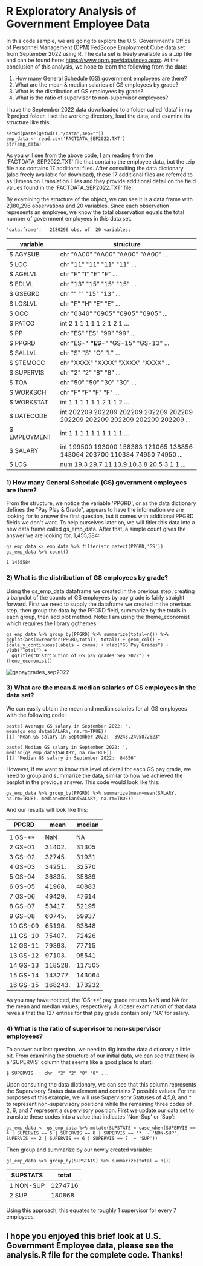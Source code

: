 # R Exploratory Analysis of Government Employee Data

In this code sample, we are going to explore the U.S. Government's Office of Personnel Management (OPM) FedScope Employment Cube data set from September 2022 using R.  The data set is freely available as a .zip file and can be found here: https://www.opm.gov/data/index.aspx.  At the conclusion of this analysis, we hope to learn the following from the data:
1) How many General Schedule (GS) government employees are there?
2) What are the mean & median salaries of GS employees by grade?
3) What is the distribution of GS employees by grade?
4) What is the ratio of supervisor to non-supervisor employees?

I have the September 2022 data downloaded to a folder called 'data' in my R project folder.  I set the working directory, load the data, and examine its structure like this:

```
setwd(paste(getwd(),"/data",sep=""))
emp_data <- read.csv('FACTDATA_SEP2022.TXT')
str(emp_data)
```

As you will see from the above code, I am reading from the 'FACTDATA_SEP2022.TXT' file that contains the employee data, but the .zip file also contains 17 additional files.  After consulting the data dictionary (also freely available for download), these 17 additional files are referred to as Dimension Translation Files and they provide additional detail on the field values found in the 'FACTDATA_SEP2022.TXT' file.

By examining the structure of the object, we can see it is a data frame with 2,180,296 observations and 20 variables.  Since each observation represents an employee, we know the total observation equals the total number of government employees in this data set.

```
'data.frame':	2180296 obs. of  20 variables:
```

|variable    |               structure             |
|------------|-------------------------------------|
|$ AGYSUB    | chr  "AA00" "AA00" "AA00" "AA00" ...|
|$ LOC       | chr  "11" "11" "11" "11" ...|
|$ AGELVL    | chr  "F" "I" "E" "F" ...|
|$ EDLVL     | chr  "13" "15" "15" "15" ...|
|$ GSEGRD    | chr  "" "" "15" "13" ...|
|$ LOSLVL    | chr  "F" "H" "E" "E" ...|
|$ OCC       | chr  "0340" "0905" "0905" "0905" ...|
|$ PATCO     | int  2 1 1 1 1 1 2 1 2 1 ...|
|$ PP        | chr  "ES" "ES" "99" "99" ...|
|$ PPGRD     | chr  "ES-**" "ES-**" "GS-15" "GS-13" ...|
|$ SALLVL    | chr  "S" "S" "O" "L" ...|
|$ STEMOCC   | chr  "XXXX" "XXXX" "XXXX" "XXXX" ...|
|$ SUPERVIS  | chr  "2" "2" "8" "8" ...|
|$ TOA       | chr  "50" "50" "30" "30" ...|
|$ WORKSCH   | chr  "F" "F" "F" "F" ...|
|$ WORKSTAT  | int  1 1 1 1 1 1 2 1 1 2 ...|
|$ DATECODE  | int  202209 202209 202209 202209 202209 202209 202209 202209 202209 202209 ...|
|$ EMPLOYMENT| int  1 1 1 1 1 1 1 1 1 1 ...|
|$ SALARY    | int  199500 193000 158383 121065 138856 143064 203700 110384 74950 74950 ...|
|$ LOS       | num  19.3 29.7 11 13.9 10.3 8 20.5 3 1 1 ...|

### 1) How many General Schedule (GS) government employees are there?

From the structure, we notice the variable 'PPGRD', or as the data dictionary defines the "Pay Play & Grade", appears to have the information we are looking for to answer the first question, but it comes with additional PPGRD fields we don't want.  To help ourselves later on, we will fitler this data into a new data frame called gs_emp_data.  After that, a simple count gives the answer we are looking for, 1,455,584:

```
gs_emp_data <- emp_data %>% filter(str_detect(PPGRD,'GS'))
gs_emp_data %>% count()
   
1 1455584
```
### 2) What is the distribution of GS employees by grade?

Using the gs_emp_data dataframe we created in the previous step, creating a barpolot of the counts of GS employees by pay grade is fairly straight forward.  First we need to supply the dataframe we created in the previous step, then group the data by the PPGRD field, summarize by the totals in each group, then add plot method. Note: I am using the theme_economist which requires the library ggthemes.

```
gs_emp_data %>% group_by(PPGRD) %>% summarize(total=n()) %>% ggplot(aes(x=reorder(PPGRD,total), total)) + geom_col() + scale_y_continuous(labels = comma) + xlab("GS Pay Grades") + ylab("Total") +
  ggtitle("Distribution of GS pay grades Sep 2022") + theme_economist()
```

![gspaygrades_sep2022](https://user-images.githubusercontent.com/123432368/222929914-798a218c-47b1-4ea4-8fbd-76ab7fa44d30.png)


### 3) What are the mean & median salaries of GS employees in the data set?

We can easily obtain the mean and median salaries for all GS employees with the following code:

```
paste('Average GS salary in September 2022: ', mean(gs_emp_data$SALARY, na.rm=TRUE))
[1] "Mean GS salary in September 2022:  89243.2495872623"

paste('Median GS salary in September 2022: ', median(gs_emp_data$SALARY, na.rm=TRUE))
[1] "Median GS salary in September 2022:  84656"
```

However, if we want to know this level of detail for each GS pay grade, we need to group and summarize the data, similar to how we achieved the barplot in the previous answer.  This code would look like this:
```
gs_emp_data %>% group_by(PPGRD) %>% summarize(mean=mean(SALARY, na.rm=TRUE), median=median(SALARY, na.rm=TRUE))
```

And our results will look like this:

|  PPGRD |  mean  | median|
|--------|--------|-------|
|<chr>   |<dbl>   | <dbl> |
|1 GS-** |    NaN |     NA|
|2 GS-01 | 31402. |  31305|
|3 GS-02 |  32745.|  31931|
|4 GS-03 |  34251.|  32570|
|5 GS-04 |  36835.|  35889|
|6 GS-05 |  41968.|  40883|
|7 GS-06 |  49429.|  47614|
|8 GS-07 |  53417.|  52195|
|9 GS-08 |  60745.|  59937|
|10 GS-09|  65196.|  63848|
|11 GS-10|  75407.|  72426|
|12 GS-11|  79393.|  77715|
|13 GS-12|  97103.|  95541|
|14 GS-13| 118528.| 117505|
|15 GS-14| 143277.| 143064|
|16 GS-15| 168243.| 173232|

As you may have noticed, the 'GS-**' pay grade returns NaN and NA for the mean and median values, respectively.  A closer examination of that data reveals that the 127 entries for that pay grade contain only 'NA' for salary.

### 4) What is the ratio of supervisor to non-supervisor employees?

To answer our last question, we need to dig into the data dictionary a little bit.  From examining the structure of our initial data, we can see that there is a 'SUPERVIS' column that seems like a good place to start:
  ```
  $ SUPERVIS  : chr  "2" "2" "8" "8" ...
  ```
  Upon consulting the data dictionary, we can see that this column represents the Supervisory Status data element and contains 7 possible values.  For the purposes of this example,  we will use Supervisory Statuses of 4,5,8, and * to represent non-supervisory positions while the remaining three codes of 2, 6, and 7 represent a supervisory position.  First we update our data set to translate these codes into a value that indicates 'Non-Sup' or 'Sup':
  ```
 gs_emp_data <- gs_emp_data %>% mutate(SUPSTATS = case_when(SUPERVIS == 4 | SUPERVIS == 5 | SUPERVIS == 8 | SUPERVIS == '*' ~ 'NON-SUP', SUPERVIS == 2 | SUPERVIS == 6 | SUPERVIS == 7  ~ 'SUP'))
  ```
Then group and summarize by our newly created variable:
  ```
  gs_emp_data %>% group_by(SUPSTATS) %>% summarize(total = n())
  ```
|SUPSTATS  | total|
|----------|------|
|1 NON-SUP | 1274716|
|2 SUP     | 180868|

Using this approach, this equates to roughly 1 supervisor for every 7 employees.

## I hope you enjoyed this brief look at U.S. Government Employee data, please see the analysis.R file for the complete code. Thanks!
